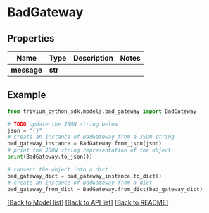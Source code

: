# BadGateway


## Properties

Name | Type | Description | Notes
------------ | ------------- | ------------- | -------------
**message** | **str** |  | 

## Example

```python
from trivium_python_sdk.models.bad_gateway import BadGateway

# TODO update the JSON string below
json = "{}"
# create an instance of BadGateway from a JSON string
bad_gateway_instance = BadGateway.from_json(json)
# print the JSON string representation of the object
print(BadGateway.to_json())

# convert the object into a dict
bad_gateway_dict = bad_gateway_instance.to_dict()
# create an instance of BadGateway from a dict
bad_gateway_from_dict = BadGateway.from_dict(bad_gateway_dict)
```
[[Back to Model list]](../README.md#documentation-for-models) [[Back to API list]](../README.md#documentation-for-api-endpoints) [[Back to README]](../README.md)


